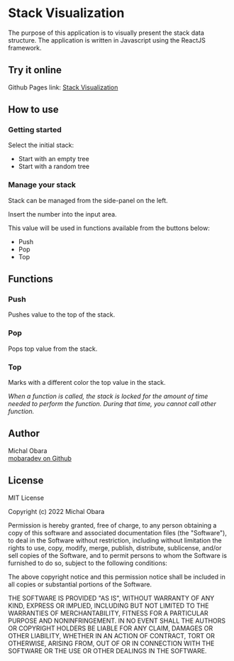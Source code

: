 # Stack Visualization

The purpose of this application is to visually present the stack data structure.
The application is written in Javascript using the ReactJS framework.

Try it online
---------
Github Pages link: [Stack Visualization](https://mobaradev.github.io/stackVisualization)

How to use
----------

### Getting started

Select the initial stack:

*   Start with an empty tree
*   Start with a random tree

### Manage your stack

Stack can be managed from the side-panel on the left.

Insert the number into the input area.

This value will be used in functions available from the buttons below:

*   Push
*   Pop
*   Top

Functions
---------

### Push

Pushes value to the top of the stack.

### Pop

Pops top value from the stack.

### Top

Marks with a different color the top value in the stack.


_When a function is called, the stack is locked for the amount of time needed to perform the function. During that time, you cannot call other function._

Author
------

Michal Obara  
[mobaradev on Github](https://github.com/mobaradev)

License
-------

MIT License

Copyright (c) 2022 Michal Obara

Permission is hereby granted, free of charge, to any person obtaining a copy of this software and associated documentation files (the "Software"), to deal in the Software without restriction, including without limitation the rights to use, copy, modify, merge, publish, distribute, sublicense, and/or sell copies of the Software, and to permit persons to whom the Software is furnished to do so, subject to the following conditions:

The above copyright notice and this permission notice shall be included in all copies or substantial portions of the Software.

THE SOFTWARE IS PROVIDED "AS IS", WITHOUT WARRANTY OF ANY KIND, EXPRESS OR IMPLIED, INCLUDING BUT NOT LIMITED TO THE WARRANTIES OF MERCHANTABILITY, FITNESS FOR A PARTICULAR PURPOSE AND NONINFRINGEMENT. IN NO EVENT SHALL THE AUTHORS OR COPYRIGHT HOLDERS BE LIABLE FOR ANY CLAIM, DAMAGES OR OTHER LIABILITY, WHETHER IN AN ACTION OF CONTRACT, TORT OR OTHERWISE, ARISING FROM, OUT OF OR IN CONNECTION WITH THE SOFTWARE OR THE USE OR OTHER DEALINGS IN THE SOFTWARE.